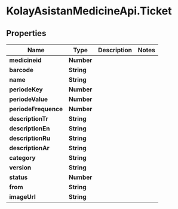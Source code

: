 # KolayAsistanMedicineApi.Ticket

## Properties

Name | Type | Description | Notes
------------ | ------------- | ------------- | -------------
**medicineid** | **Number** |  | 
**barcode** | **String** |  | 
**name** | **String** |  | 
**periodeKey** | **Number** |  | 
**periodeValue** | **Number** |  | 
**periodeFrequence** | **Number** |  | 
**descriptionTr** | **String** |  | 
**descriptionEn** | **String** |  | 
**descriptionRu** | **String** |  | 
**descriptionAr** | **String** |  | 
**category** | **String** |  | 
**version** | **String** |  | 
**status** | **Number** |  | 
**from** | **String** |  | 
**imageUrl** | **String** |  | 


